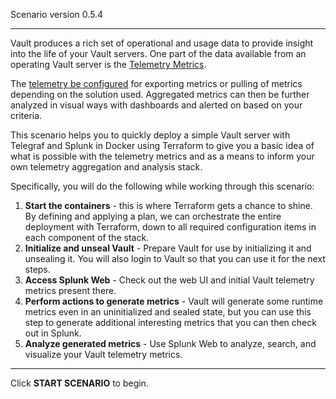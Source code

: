 Scenario version 0.5.4

----

Vault produces a rich set of operational and usage data to provide insight into the life of your Vault servers. One part of the data available from an operating Vault server is the [Telemetry Metrics](https://www.vaultproject.io/docs/internals/telemetry).

The [telemetry be configured](https://www.vaultproject.io/docs/configuration/telemetry) for exporting metrics or pulling of metrics depending on the solution used. Aggregated metrics can then be further analyzed in visual ways with dashboards and alerted on based on your criteria.

This scenario helps you to quickly deploy a simple Vault server with Telegraf and Splunk in Docker using Terraform to give you a basic idea of what is possible with the telemetry metrics and as a means to inform your own telemetry aggregation and analysis stack.

Specifically, you will do the following while working through this scenario:

1. **Start the containers** - this is where Terraform gets a chance to shine. By defining and applying a plan, we can orchestrate the entire deployment with Terraform, down to all required configuration items in each component of the stack.
1. **Initialize and unseal Vault** - Prepare Vault for use by initializing it and unsealing it. You will also login to Vault so that you can use it for the next steps.
1. **Access Splunk Web** - Check out the web UI and initial Vault telemetry metrics present there.
1. **Perform actions to generate metrics** - Vault will generate some runtime metrics even in an uninitialized and sealed state, but you can use this step to generate additional interesting metrics that you can then check out in Splunk.
1. **Analyze generated metrics** - Use Splunk Web to analyze, search, and visualize your Vault telemetry metrics.

----

Click **START SCENARIO** to begin.
